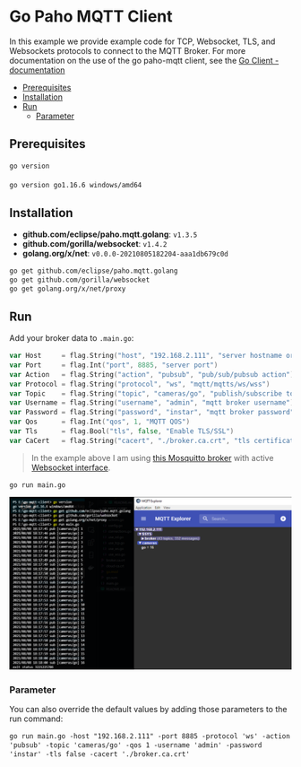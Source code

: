 # Go Paho MQTT Client

In this example we provide example code for TCP, Websocket, TLS, and Websockets protocols to connect to the MQTT Broker. For more documentation on the use of the go paho-mqtt client, see the [Go Client - documentation](https://godoc.org/github.com/eclipse/paho.mqtt.golang)



<!-- TOC -->

- [Prerequisites](#prerequisites)
- [Installation](#installation)
- [Run](#run)
    - [Parameter](#parameter)

<!-- /TOC -->


## Prerequisites

```bash
go version

go version go1.16.6 windows/amd64
```

## Installation

* __github.com/eclipse/paho.mqtt.golang__: `v1.3.5`
* __github.com/gorilla/websocket__: `v1.4.2`
* __golang.org/x/net__: `v0.0.0-20210805182204-aaa1db679c0d`


```shell script
go get github.com/eclipse/paho.mqtt.golang
go get github.com/gorilla/websocket
go get golang.org/x/net/proxy
```

## Run

Add your broker data to `.main.go`:


```go
var Host     = flag.String("host", "192.168.2.111", "server hostname or IP")
var Port     = flag.Int("port", 8885, "server port")
var Action   = flag.String("action", "pubsub", "pub/sub/pubsub action")
var Protocol = flag.String("protocol", "ws", "mqtt/mqtts/ws/wss")
var Topic    = flag.String("topic", "cameras/go", "publish/subscribe topic")
var Username = flag.String("username", "admin", "mqtt broker username")
var Password = flag.String("password", "instar", "mqtt broker password")
var Qos      = flag.Int("qos", 1, "MQTT QOS")
var Tls      = flag.Bool("tls", false, "Enable TLS/SSL")
var CaCert   = flag.String("cacert", "./broker.ca.crt", "tls certificate")
```


> In the example above I am using [this Mosquitto broker](https://mpolinowski.github.io/devnotes/2021-06-02--mqtt-cheat-sheet) with active [Websocket interface](https://mpolinowski.github.io/devnotes/2021-06-01--mqtt-with-reactjs#activating-websockets).


```shell script
go run main.go
```


![Go Paho MQTT Client](./MQTT_01.png)


### Parameter

You can also override the default values by adding those parameters to the run command:


```shell script
go run main.go -host "192.168.2.111" -port 8885 -protocol 'ws' -action 'pubsub' -topic 'cameras/go' -qos 1 -username 'admin' -password 'instar' -tls false -cacert './broker.ca.crt'
```